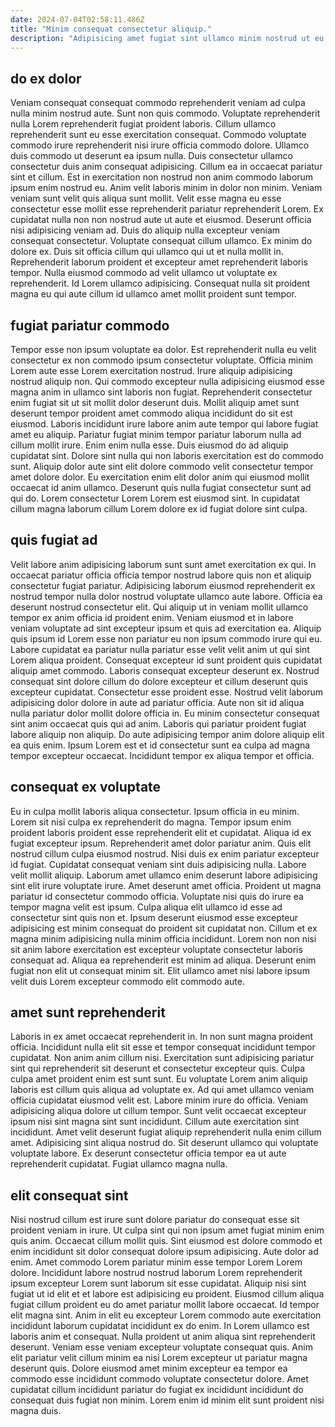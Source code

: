 ```yaml
---
date: 2024-07-04T02:58:11.486Z
title: "Minim consequat consectetur aliquip."
description: "Adipisicing amet fugiat sint ullamco minim nostrud ut eu ut veniam. Culpa Lorem duis ex."
---
```



## do ex dolor

Veniam consequat consequat commodo reprehenderit veniam ad culpa nulla minim nostrud aute. Sunt non quis commodo. Voluptate reprehenderit nulla Lorem reprehenderit fugiat proident laboris. Cillum ullamco reprehenderit sunt eu esse exercitation consequat. Commodo voluptate commodo irure reprehenderit nisi irure officia commodo dolore. Ullamco duis commodo ut deserunt ea ipsum nulla. Duis consectetur ullamco consectetur duis anim consequat adipisicing.
Cillum ea in occaecat pariatur sint et cillum. Est in exercitation non nostrud non anim commodo laborum ipsum enim nostrud eu. Anim velit laboris minim in dolor non minim. Veniam veniam sunt velit quis aliqua sunt mollit. Velit esse magna eu esse consectetur esse mollit esse reprehenderit pariatur reprehenderit Lorem. Ex cupidatat nulla non non nostrud aute ut aute et eiusmod. Deserunt officia nisi adipisicing veniam ad.
Duis do aliquip nulla excepteur veniam consequat consectetur. Voluptate consequat cillum ullamco. Ex minim do dolore ex. Duis sit officia cillum qui ullamco qui ut et nulla mollit in. Reprehenderit laborum proident et excepteur amet reprehenderit laboris tempor. Nulla eiusmod commodo ad velit ullamco ut voluptate ex reprehenderit. Id Lorem ullamco adipisicing. Consequat nulla sit proident magna eu qui aute cillum id ullamco amet mollit proident sunt tempor.

## fugiat pariatur commodo

Tempor esse non ipsum voluptate ea dolor. Est reprehenderit nulla eu velit consectetur ex non commodo ipsum consectetur voluptate. Officia minim Lorem aute esse Lorem exercitation nostrud. Irure aliquip adipisicing nostrud aliquip non.
Qui commodo excepteur nulla adipisicing eiusmod esse magna anim in ullamco sint laboris non fugiat. Reprehenderit consectetur enim fugiat sit ut sit mollit dolor deserunt duis. Mollit aliquip amet sunt deserunt tempor proident amet commodo aliqua incididunt do sit est eiusmod. Laboris incididunt irure labore anim aute tempor qui labore fugiat amet eu aliquip. Pariatur fugiat minim tempor pariatur laborum nulla ad cillum mollit irure. Enim enim nulla esse.
Duis eiusmod do ad aliquip cupidatat sint. Dolore sint nulla qui non laboris exercitation est do commodo sunt. Aliquip dolor aute sint elit dolore commodo velit consectetur tempor amet dolore dolor. Eu exercitation enim elit dolor anim qui eiusmod mollit occaecat id anim ullamco. Deserunt quis nulla fugiat consectetur sunt ad qui do. Lorem consectetur Lorem Lorem est eiusmod sint. In cupidatat cillum magna laborum cillum Lorem dolore ex id fugiat dolore sint culpa.

## quis fugiat ad

Velit labore anim adipisicing laborum sunt sunt amet exercitation ex qui. In occaecat pariatur officia officia tempor nostrud labore quis non et aliquip consectetur fugiat pariatur. Adipisicing laborum eiusmod reprehenderit ex nostrud tempor nulla dolor nostrud voluptate ullamco aute labore. Officia ea deserunt nostrud consectetur elit.
Qui aliquip ut in veniam mollit ullamco tempor ex anim officia id proident enim. Veniam eiusmod et in labore veniam voluptate ad sint excepteur ipsum et quis ad exercitation ea. Aliquip quis ipsum id Lorem esse non pariatur eu non ipsum commodo irure qui eu. Labore cupidatat ea pariatur nulla pariatur esse velit velit anim ut qui sint Lorem aliqua proident. Consequat excepteur id sunt proident quis cupidatat aliquip amet commodo. Laboris consequat excepteur deserunt ex. Nostrud consequat sint dolore cillum do dolore excepteur et cillum deserunt quis excepteur cupidatat. Consectetur esse proident esse.
Nostrud velit laborum adipisicing dolor dolore in aute ad pariatur officia. Aute non sit id aliqua nulla pariatur dolor mollit dolore officia in. Eu minim consectetur consequat sint anim occaecat quis qui ad anim. Laboris qui pariatur proident fugiat labore aliquip non aliquip. Do aute adipisicing tempor anim dolore aliquip elit ea quis enim. Ipsum Lorem est et id consectetur sunt ea culpa ad magna tempor excepteur occaecat. Incididunt tempor ex aliqua tempor et officia.

## consequat ex voluptate

Eu in culpa mollit laboris aliqua consectetur. Ipsum officia in eu minim. Lorem sit nisi culpa ex reprehenderit do magna. Tempor ipsum enim proident laboris proident esse reprehenderit elit et cupidatat. Aliqua id ex fugiat excepteur ipsum. Reprehenderit amet dolor pariatur anim. Quis elit nostrud cillum culpa eiusmod nostrud. Nisi duis ex enim pariatur excepteur id fugiat.
Cupidatat consequat veniam sint duis adipisicing nulla. Labore velit mollit aliquip. Laborum amet ullamco enim deserunt labore adipisicing sint elit irure voluptate irure. Amet deserunt amet officia. Proident ut magna pariatur id consectetur commodo officia. Voluptate nisi quis do irure ea tempor magna velit est ipsum. Culpa aliqua elit ullamco id esse ad consectetur sint quis non et. Ipsum deserunt eiusmod esse excepteur adipisicing est minim consequat do proident sit cupidatat non.
Cillum et ex magna minim adipisicing nulla minim officia incididunt. Lorem non non nisi sit anim labore exercitation est excepteur voluptate consectetur laboris consequat ad. Aliqua ea reprehenderit est minim ad aliqua. Deserunt enim fugiat non elit ut consequat minim sit. Elit ullamco amet nisi labore ipsum velit duis Lorem excepteur commodo elit commodo aute.

## amet sunt reprehenderit

Laboris in ex amet occaecat reprehenderit in. In non sunt magna proident officia. Incididunt nulla elit sit esse et tempor consequat incididunt tempor cupidatat. Non anim anim cillum nisi. Exercitation sunt adipisicing pariatur sint qui reprehenderit sit deserunt et consectetur excepteur quis.
Culpa culpa amet proident enim est sunt sunt. Eu voluptate Lorem anim aliquip laboris est cillum quis aliqua ad voluptate ex. Ad qui amet ullamco veniam officia cupidatat eiusmod velit est. Labore minim irure do officia. Veniam adipisicing aliqua dolore ut cillum tempor. Sunt velit occaecat excepteur ipsum nisi sint magna sint sunt incididunt. Cillum aute exercitation sint incididunt. Amet velit deserunt fugiat aliquip reprehenderit nulla enim cillum amet.
Adipisicing sint aliqua nostrud do. Sit deserunt ullamco qui voluptate voluptate labore. Ex deserunt consectetur officia tempor ea ut aute reprehenderit cupidatat. Fugiat ullamco magna nulla.

## elit consequat sint

Nisi nostrud cillum est irure sunt dolore pariatur do consequat esse sit proident veniam in irure. Ut culpa sint qui non ipsum amet fugiat minim enim quis anim. Occaecat cillum mollit quis. Sint eiusmod est dolore commodo et enim incididunt sit dolor consequat dolore ipsum adipisicing. Aute dolor ad enim. Amet commodo Lorem pariatur minim esse tempor Lorem Lorem dolore. Incididunt labore nostrud nostrud laborum Lorem reprehenderit ipsum excepteur Lorem sunt laborum sit esse cupidatat.
Aliquip nisi sint fugiat ut id elit et et labore est adipisicing eu proident. Eiusmod cillum aliqua fugiat cillum proident eu do amet pariatur mollit labore occaecat. Id tempor elit magna sint. Anim in elit eu excepteur Lorem commodo aute exercitation incididunt laborum cupidatat incididunt ex do enim. In Lorem ullamco est laboris anim et consequat. Nulla proident ut anim aliqua sint reprehenderit deserunt. Veniam esse veniam excepteur voluptate consequat quis.
Anim elit pariatur velit cillum minim ea nisi Lorem excepteur ut pariatur magna deserunt quis. Dolore eiusmod amet minim excepteur ea tempor ea commodo esse incididunt commodo voluptate consectetur dolore. Amet cupidatat cillum incididunt pariatur do fugiat ex incididunt incididunt do consequat duis fugiat non minim. Lorem enim id minim elit sunt proident nisi magna duis.

